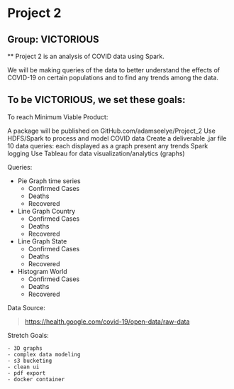 # Project 2

## Group: VICTORIOUS

** Project 2 is an analysis of COVID data using Spark.

We will be making queries of the data to better
understand the effects of COVID-19 on certain 
populations and to find any trends among the data.


## To be VICTORIOUS, we set these goals:

To reach Minimum Viable Product:

A package will be published on GitHub.com/adamseelye/Project_2
Use HDFS/Spark to process and model COVID data
Create a deliverable .jar file
10 data queries: each displayed as a graph
present any trends
Spark logging
Use Tableau for data visualization/analytics (graphs)

Queries:

* Pie Graph time series
	- Confirmed Cases
	- Deaths
	- Recovered
* Line Graph Country
	- Confirmed Cases
	- Deaths
	- Recovered
* Line Graph State
	- Confirmed Cases
	- Deaths
	- Recovered
* Histogram World
	- Confirmed Cases
	- Deaths
	- Recovered

Data Source:
>	https://health.google.com/covid-19/open-data/raw-data

Stretch Goals:

	- 3D graphs
	- complex data modeling
	- s3 bucketing
	- clean ui
	- pdf export
	- docker container
